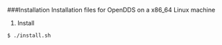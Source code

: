 ###Installation
Installation files for OpenDDS on a x86_64 Linux machine

1. Install

  ```sh
  $ ./install.sh
  ```
